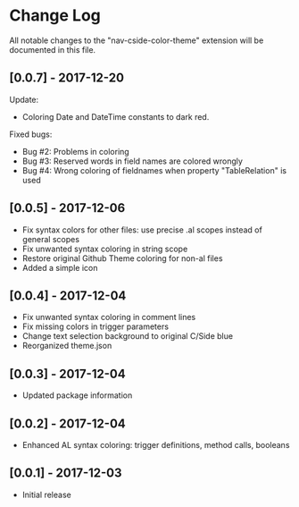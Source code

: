 # Change Log
All notable changes to the "nav-cside-color-theme" extension will be documented in this file.

## [0.0.7] - 2017-12-20
Update:
- Coloring Date and DateTime constants to dark red.

Fixed bugs:
- Bug #2: Problems in coloring
- Bug #3: Reserved words in field names are colored wrongly
- Bug #4: Wrong coloring of fieldnames when property "TableRelation" is used

## [0.0.5] - 2017-12-06
- Fix syntax colors for other files: use precise .al scopes instead of general scopes
- Fix unwanted syntax coloring in string scope
- Restore original Github Theme coloring for non-al files
- Added a simple icon

## [0.0.4] - 2017-12-04
- Fix unwanted syntax coloring in comment lines
- Fix missing colors in trigger parameters
- Change text selection background to original C/Side blue
- Reorganized theme.json

## [0.0.3] - 2017-12-04
- Updated package information

## [0.0.2] - 2017-12-04
- Enhanced AL syntax coloring: trigger definitions, method calls, booleans

## [0.0.1] - 2017-12-03
- Initial release
